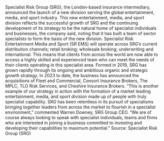 Specialist Risk Group (SRG), the London-based insurance intermediary, announced the launch of a new division serving the global entertainment, media, and sport industry.
This new entertainment, media, and sport division reflects the successful growth of SRG and the continuing development of its strategy to be the natural home of specialist individuals and businesses, the company said, noting that it has built a team of sector specialists to form the basis of the new division.
Specialist Risk Entertainment Media and Sport (SR EMS) will operate across SRG’s current distribution channels; retail broking; wholesale broking; underwriting and international. This means that clients from across the world are now able to access a highly skilled and experienced team who can meet the needs of their clients operating in this specialist area.
Formed in 2019, SRG has grown rapidly through its ongoing and ambitious organic and strategic growth strategy. In 2023 to date, the business has announced the acquisitions of Fleet and Commercial, Consort Insurance Brokers, The MPLC, TLO Risk Services, and Cheshire Insurance Brokers.
“This is another example of our strategy in action with the formation of a market leading entertainment, media, and sport division made up of people with truly specialist capability. SRG has been relentless in its pursuit of specialisms bringing together leaders from across the market to flourish in a specialist environment,” commented Warren Downey, SRG Group CEO.
“We are of course always looking to speak with specialist individuals, teams and firms who are interested in joining a business committed to investing and developing their capabilities to maximum potential.”
Source: Specialist Risk Group (SRG)